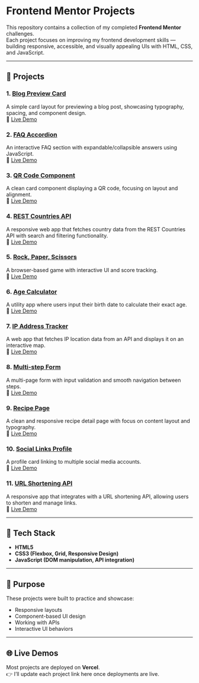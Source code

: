 # Frontend Mentor Projects

This repository contains a collection of my completed **Frontend Mentor** challenges.  
Each project focuses on improving my frontend development skills — building responsive, accessible, and visually appealing UIs with HTML, CSS, and JavaScript.

---

## 📂 Projects

### 1. [Blog Preview Card](./Blog-preview-card)
A simple card layout for previewing a blog post, showcasing typography, spacing, and component design.<br>
🔗 [Live Demo](https://your-vercel-link.com)

### 2. [FAQ Accordion](./Faq-accordian)
An interactive FAQ section with expandable/collapsible answers using JavaScript.<br>
🔗 [Live Demo](https://your-vercel-link.com)

### 3. [QR Code Component](./QR-code-component)
A clean card component displaying a QR code, focusing on layout and alignment.<br>
🔗 [Live Demo](https://your-vercel-link.com)

### 4. [REST Countries API](./Rest-Countries-API)
A responsive web app that fetches country data from the REST Countries API with search and filtering functionality.<br>
🔗 [Live Demo](https://rest-countries-api-1-six.vercel.app/)

### 5. [Rock, Paper, Scissors](./Rock-Paper-Scissors-)
A browser-based game with interactive UI and score tracking.<br>
🔗 [Live Demo](https://rock-paper-scissors-1-one.vercel.app/)

### 6. [Age Calculator](./age-calculator)
A utility app where users input their birth date to calculate their exact age.<br>
🔗 [Live Demo](https://your-vercel-link.com)

### 7. [IP Address Tracker](./ip-address-tracker)
A web app that fetches IP location data from an API and displays it on an interactive map.<br>
🔗 [Live Demo](https://ip-address-tracker-1-xi.vercel.app/)

### 8. [Multi-step Form](./multi-step-form)
A multi-page form with input validation and smooth navigation between steps.<br>
🔗 [Live Demo](https://mutli-step-form-1.vercel.app/)

### 9. [Recipe Page](./recipe-page-main)
A clean and responsive recipe detail page with focus on content layout and typography.<br>
🔗 [Live Demo](https://your-vercel-link.com)

### 10. [Social Links Profile](./social-links)
A profile card linking to multiple social media accounts.<br>
🔗 [Live Demo](https://your-vercel-link.com)

### 11. [URL Shortening API](./url-shortening-api)
A responsive app that integrates with a URL shortening API, allowing users to shorten and manage links.<br>
🔗 [Live Demo](https://url-shortening-api-1.vercel.app/)

---

## 🚀 Tech Stack
- **HTML5**
- **CSS3 (Flexbox, Grid, Responsive Design)**
- **JavaScript (DOM manipulation, API integration)**

---

## 🎯 Purpose
These projects were built to practice and showcase:
- Responsive layouts
- Component-based UI design
- Working with APIs
- Interactive UI behaviors

---

## 🌐 Live Demos
Most projects are deployed on **Vercel**.  
👉 I’ll update each project link here once deployments are live.

